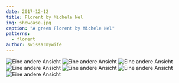 ```yaml
---
date: 2017-12-12
title: Florent by Michele Nel
img: showcase.jpg
caption: "A green Florent by Michele Nel"
patterns:
  - florent
author: swissarmywife
---
```


![Eine andere Ansicht](24.jpg) ![Eine andere Ansicht](25.jpg) ![Eine andere Ansicht](27.jpg) ![Eine andere Ansicht](31.jpg) ![Eine andere Ansicht](38.jpg) ![Eine andere Ansicht](43.jpg) ![Eine andere Ansicht](46.jpg)
